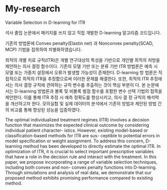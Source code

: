# My-research
Variable Selection in D-learning for ITR

석사 졸업 논문에서 패키지를 쓰지 않고 직접 개발한 D-learning 알고리즘 코드입니다.

기존의 방법론에 Convex penalty(Elastin net) 과 Nonconvex penalty(SCAD, MCP) 기법을 접목하여 차별화하였습니다.






최적의 개별 치료 규칙(ITR)은 개별 연구대상의 특성을 기반으로 개인별 최적의 처방을 제안하는 의사 결정 함수이다. 기존의 모델 기반 또는 분류 기반 ITR 방법론은 예측 시 모델 또는 가중치 설정에서 오류가 발생할 가능성이 존재한다. D-learning 방 법론은 직접적으로 최적의 ITR을 추정함으로써 이러한 문제를 해결한다. 또한, 최적의 ITR 추정에서는 의사 결정 규칙에 관여하는 규칙 변수를 추출하는 것이 핵심 부분이 다. 본 논문에서는 D-learning 방법론과 볼록 및 비볼록 벌점 함수를 포함한 변수 선택 기법의 접목을 제안한다. 이를 통해 ITR 추정 시 예측 정확도를 향상시키고, 의사 결 정 규칙의 해석력을 개선하고자 한다. 모의실험 및 실제 데이터의 분석에서 기존의 방법과 제안된 방법 간의 비교를 통해 향상된 성능을 입증하였다.



The optimal individualized treatment regimes (ITR) involves a decision function that maximizes the expected clinical outcome by considering individual patient character- istics. However, existing model-based or classification-based methods for ITR are sus- ceptible to potential errors in model specification or weight assignment. To address this concern, D-learning method has been developed to directly estimate the optimal ITR. In optimization of ITR, it is crucial to select important prescriptive variables that have a role in the decision rule and interact with the treatment. In this paper, we propose incorporating a range of variable selection techniques, including both convex and non- convex penalty functions into D-learning. Through simulations and analysis of real data, we demonstrate that our proposed method exhibits promising performance compared to existing method.







